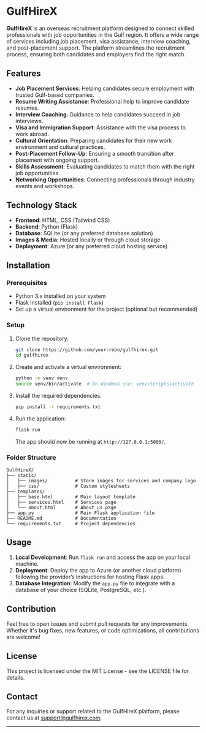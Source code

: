 
# GulfHireX

**GulfHireX** is an overseas recruitment platform designed to connect skilled professionals with job opportunities in the Gulf region. It offers a wide range of services including job placement, visa assistance, interview coaching, and post-placement support. The platform streamlines the recruitment process, ensuring both candidates and employers find the right match.

## Features

- **Job Placement Services**: Helping candidates secure employment with trusted Gulf-based companies.
- **Resume Writing Assistance**: Professional help to improve candidate resumes.
- **Interview Coaching**: Guidance to help candidates succeed in job interviews.
- **Visa and Immigration Support**: Assistance with the visa process to work abroad.
- **Cultural Orientation**: Preparing candidates for their new work environment and cultural practices.
- **Post-Placement Follow-Up**: Ensuring a smooth transition after placement with ongoing support.
- **Skills Assessment**: Evaluating candidates to match them with the right job opportunities.
- **Networking Opportunities**: Connecting professionals through industry events and workshops.

## Technology Stack

- **Frontend**: HTML, CSS (Tailwind CSS)
- **Backend**: Python (Flask)
- **Database**: SQLite (or any preferred database solution)
- **Images & Media**: Hosted locally or through cloud storage
- **Deployment**: Azure (or any preferred cloud hosting service)

## Installation

### Prerequisites

- Python 3.x installed on your system
- Flask installed (`pip install Flask`)
- Set up a virtual environment for the project (optional but recommended)
  
### Setup

1. Clone the repository:

   ```bash
   git clone https://github.com/your-repo/gulfhirex.git
   cd gulfhirex
   ```

2. Create and activate a virtual environment:

   ```bash
   python -m venv venv
   source venv/bin/activate  # On Windows use: venv\Scripts\activate
   ```

3. Install the required dependencies:

   ```bash
   pip install -r requirements.txt
   ```

4. Run the application:

   ```bash
   flask run
   ```

   The app should now be running at `http://127.0.0.1:5000/`.

### Folder Structure

```
GulfHireX/
├── static/
│   ├── images/          # Store images for services and company logo
│   ├── css/             # Custom stylesheets
├── templates/
│   ├── base.html        # Main layout template
│   ├── services.html    # Services page
│   └── about.html       # About us page
├── app.py               # Main Flask application file
├── README.md            # Documentation
└── requirements.txt     # Project dependencies
```

## Usage

1. **Local Development**: Run `flask run` and access the app on your local machine.
2. **Deployment**: Deploy the app to Azure (or another cloud platform) following the provider’s instructions for hosting Flask apps.
3. **Database Integration**: Modify the `app.py` file to integrate with a database of your choice (SQLite, PostgreSQL, etc.).

## Contribution

Feel free to open issues and submit pull requests for any improvements. Whether it's bug fixes, new features, or code optimizations, all contributions are welcome!

## License

This project is licensed under the MIT License - see the LICENSE file for details.

## Contact

For any inquiries or support related to the GulfHireX platform, please contact us at [support@gulfhirex.com](mailto:support@gulfhirex.com).

---


